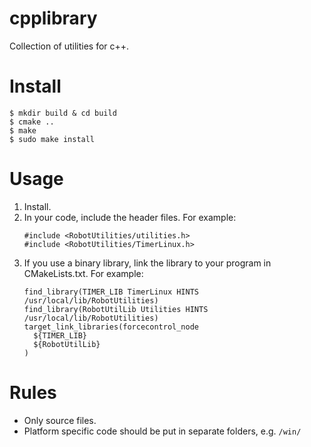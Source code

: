 # cpplibrary
Collection of utilities for c++.

# Install
```
$ mkdir build & cd build
$ cmake ..
$ make
$ sudo make install
```

# Usage
1. Install.
2. In your code, include the header files. For example:
    ```
    #include <RobotUtilities/utilities.h>
    #include <RobotUtilities/TimerLinux.h>
    ```
3. If you use a binary library, link the library to your program in CMakeLists.txt. For example:
    ```
    find_library(TIMER_LIB TimerLinux HINTS /usr/local/lib/RobotUtilities)
    find_library(RobotUtilLib Utilities HINTS /usr/local/lib/RobotUtilities)
    target_link_libraries(forcecontrol_node
      ${TIMER_LIB}
      ${RobotUtilLib}
    )
    ```

# Rules
* Only source files.
* Platform specific code should be put in separate folders, e.g. ```/win/```

